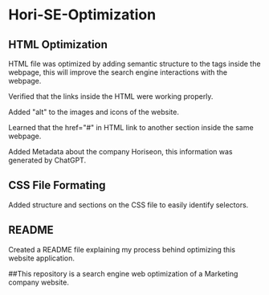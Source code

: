 # Hori-SE-Optimization

## HTML Optimization

HTML file was optimized by adding semantic structure to the tags inside the webpage, this will improve the search engine interactions with the webpage.

Verified that the links inside the HTML were working properly.

Added "alt" to the images and icons of the website.

Learned that the href="#" in HTML link to another section inside the same webpage.

Added Metadata about the company Horiseon, this information was generated by ChatGPT.

## CSS File Formating

Added structure and sections on the CSS file to easily identify selectors.

## README

Created a README file explaining my process behind optimizing this website application.

##This repository is a search engine web optimization of a Marketing company website.
